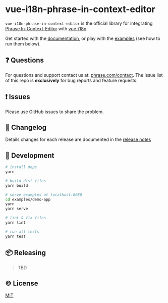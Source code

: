 # vue-i18n-phrase-in-context-editor

`vue-i18n-phrase-in-context-editor` is the official library for integrating [Phrase In-Context-Editor](https://github.com/phrase/in_context_editor) with [vue-i18n](https://github.com/kazupon/vue-i18n). 

Get started with the [documentation](https://phrase.github.io/vue-i18n-phrase-in-context-editor), or play with the [examples](https://github.com/phrase/vue-i18n-phrase-in-context-editor/tree/master/examples) (see how to run them below).

## :question: Questions

For questions and support contact us at: [phrase.com/contact](https://phrase.com/contact). The issue list of this repo is **exclusively** for bug reports and feature requests.

## :exclamation: Issues

Please use GitHub issues to share the problem.

## :scroll: Changelog

Details changes for each release are documented in the [release notes](https://github.com/phrase/vue-i18n-phrase-in-context-editor/releases)

## :hammer: Development

``` bash
# install deps
yarn

# build dist files
yarn build

# serve examples at localhost:8080
cd examples/demo-app
yarn
yarn serve

# lint & fix files
yarn lint

# run all tests
yarn test
```

## :package: Releasing

> TBD

## :copyright: License

[MIT](http://opensource.org/licenses/MIT)
